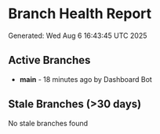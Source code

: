 # Branch Health Report
Generated: Wed Aug  6 16:43:45 UTC 2025

## Active Branches
- **main** - 18 minutes ago by Dashboard Bot

## Stale Branches (>30 days)
No stale branches found
